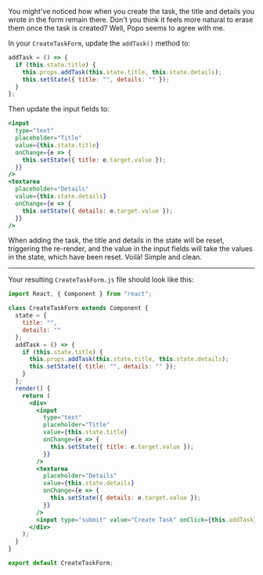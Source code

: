 You might've noticed how when you create the task, the title and details you wrote in the form remain there. Don't you think it feels more natural to erase them once the task is created? Well, Popo seems to agree with me.

In your `CreateTaskForm`, update the `addTask()` method to:

```jsx
addTask = () => {
  if (this.state.title) {
    this.props.addTask(this.state.title, this.state.details);
    this.setState({ title: "", details: "" });
  }
};
```

Then update the input fields to:

```jsx
<input
  type="text"
  placeholder="Title"
  value={this.state.title}
  onChange={e => {
    this.setState({ title: e.target.value });
  }}
/>
<textarea
  placeholder="Details"
  value={this.state.details}
  onChange={e => {
    this.setState({ details: e.target.value });
  }}
/>
```

When adding the task, the title and details in the state will be reset, triggering the re-render, and the value in the input fields will take the values in the state, which have been reset. Voilà! Simple and clean.

---

Your resulting `CreateTaskForm.js` file should look like this:

```jsx
import React, { Component } from "react";

class CreateTaskForm extends Component {
  state = {
    title: "",
    details: ""
  };
  addTask = () => {
    if (this.state.title) {
      this.props.addTask(this.state.title, this.state.details);
      this.setState({ title: "", details: "" });
    }
  };
  render() {
    return (
      <div>
        <input
          type="text"
          placeholder="Title"
          value={this.state.title}
          onChange={e => {
            this.setState({ title: e.target.value });
          }}
        />
        <textarea
          placeholder="Details"
          value={this.state.details}
          onChange={e => {
            this.setState({ details: e.target.value });
          }}
        />
        <input type="submit" value="Create Task" onClick={this.addTask} />
      </div>
    );
  }
}

export default CreateTaskForm;
```
